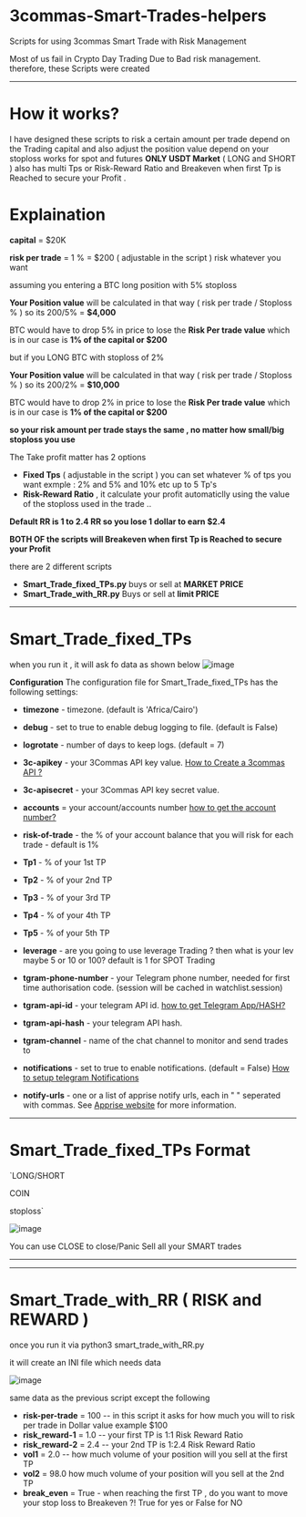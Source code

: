 # 3commas-Smart-Trades-helpers
Scripts for using 3commas Smart Trade with Risk Management

Most of us fail in Crypto Day Trading Due to Bad risk management. 
therefore, these Scripts were created 
******************
# How it works?
I have designed these scripts to risk a certain amount per trade depend on the Trading capital and also adjust the position value depend on your stoploss 
works for spot and futures **ONLY USDT Market**  ( LONG and SHORT ) also has multi Tps or Risk-Reward Ratio and Breakeven when first Tp is Reached to secure your Profit .

# Explaination 

**capital** = $20K

**risk per trade** = 1 % = $200 ( adjustable in the script ) risk whatever you want 

assuming you entering a BTC long position with 5% stoploss 

**Your Position value** will be calculated in that way ( risk per trade / Stoploss % ) so its 200/5% = **$4,000**

BTC would have to drop 5% in price to lose the **Risk Per trade value** which is in our case is **1% of the capital or $200**

but if you LONG BTC with stoploss of 2% 

**Your Position value** will be calculated in that way ( risk per trade / Stoploss % ) so its 200/2% = **$10,000**

BTC would have to drop 2% in price to lose the **Risk Per trade value** which is in our case is **1% of the capital or $200**

**so your risk amount per trade stays the same , no matter how small/big stoploss you use**

The Take profit matter has 2 options 
* **Fixed Tps** ( adjustable in the script ) you can set whatever % of tps you want exmple : 2% and 5% and 10% etc up to 5 Tp's
* **Risk-Reward Ratio** , it calculate your profit automaticlly using the value of the stoploss used in the trade .. 

**Default RR is 1 to 2.4 RR so you lose 1 dollar to earn $2.4**

**BOTH OF the scripts will Breakeven when first Tp is Reached to secure your Profit**

there are 2 different scripts 
* **Smart_Trade_fixed_TPs.py** buys or sell at **MARKET PRICE**
* **Smart_Trade_with_RR.py** Buys or sell at **limit PRICE**
**********************
# Smart_Trade_fixed_TPs
 when you run it , it will ask fo data as shown below 
 ![image](https://user-images.githubusercontent.com/106902748/194078254-f2db452d-9c09-49bf-8cb2-e92f399d61f0.png)
 
**Configuration**
The configuration file for Smart_Trade_fixed_TPs has the following settings:

* **timezone** - timezone. (default is 'Africa/Cairo')
* **debug** - set to true to enable debug logging to file. (default is False)
* **logrotate** - number of days to keep logs. (default = 7)
* **3c-apikey** - your 3Commas API key value. [How to Create a 3commas API ?](https://help.3commas.io/en/articles/5599671-3commas-api-creating-an-api-key-for-development)

* **3c-apisecret** - your 3Commas API key secret value.
* **accounts** = your account/accounts number [how to get the account number?](https://github.com/TZEG/3commas-Smart-Trades-helpers/wiki/How-to-get-exchange-account-number-from-3commas)
* **risk-of-trade** - the % of your account balance that you will risk for each trade - default is 1%
* **Tp1** - % of your 1st TP
* **Tp2** - % of your 2nd TP
* **Tp3** - % of your 3rd TP
* **Tp4** - % of your 4th TP
* **Tp5** - % of your 5th TP
* **leverage** - are you going to use leverage Trading ? then what is your lev maybe 5 or 10 or 100? default is 1 for SPOT Trading
* **tgram-phone-number** - your Telegram phone number, needed for first time authorisation code. (session will be cached in watchlist.session)
* **tgram-api-id** - your telegram API id. [how to get Telegram App/HASH?]([https://github.com/TZEG/3commas-Smart-Trades-helpers/wiki/How-to-get-exchange-account-number-from-3commas](https://github.com/TZEG/3commas-Smart-Trades-helpers/wiki/Get-Telegram-APP-ID-and-HASH))
* **tgram-api-hash** - your telegram API hash.
* **tgram-channel** - name of the chat channel to monitor and send trades to
* **notifications** - set to true to enable notifications. (default = False) [How to setup telegram Notifications](https://github.com/TZEG/3commas-Smart-Trades-helpers/wiki/How-to-setup-telegram-Notifications)
* **notify-urls** - one or a list of apprise notify urls, each in " " seperated with commas. See [Apprise website](https://github.com/caronc/apprise) for more information.

**********************
# Smart_Trade_fixed_TPs Format

`LONG/SHORT

COIN

stoploss`

![image](https://user-images.githubusercontent.com/106902748/194093614-9ef1983f-752e-4128-b039-0d8733bc7bb8.png)

You can use CLOSE to close/Panic Sell  all your SMART trades

**********************
**********************
# Smart_Trade_with_RR ( RISK and REWARD )
once you run it via 
python3 smart_trade_with_RR.py

it will create an INI file which needs data 

![image](https://user-images.githubusercontent.com/106902748/194098802-a50e3c9b-8a7d-4c0d-b45b-876031362bd5.png)

same data as the previous script except the following 

* **risk-per-trade** =  100 -- in this script it asks for how much you will to risk per trade in Dollar value example $100
* **risk_reward-1** = 1.0 -- your first TP is 1:1 Risk Reward Ratio 
* **risk_reward-2** = 2.4 -- your 2nd TP is 1:2.4 Risk Reward Ratio 
* **vol1** = 2.0 -- how much volume of your position will you sell at the first TP 
* **vol2** = 98.0  how much volume of your position will you sell at the 2nd TP 
* **break_even** = True  - when reaching the first TP , do you want to move your stop loss to Breakeven ?! True for yes or False for NO










